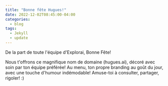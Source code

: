 ```yaml
---
title: "Bonne fête Hugues!"
date: 2022-12-02T08:45:00-04:00
categories:
  - blog
tags:
  - Jekyll
  - update
---
```


De la part de toute l'équipe d'Explorai, Bonne Fête! 

Nous t'offrons ce magnifique nom de domaine (hugues.ai), décoré avec soin par ton équipe préférée! Au menu, ton propre branding au goût du jour, avec une touche d'humour indémodable! Amuse-toi à consulter, partager, rigoler! :)
